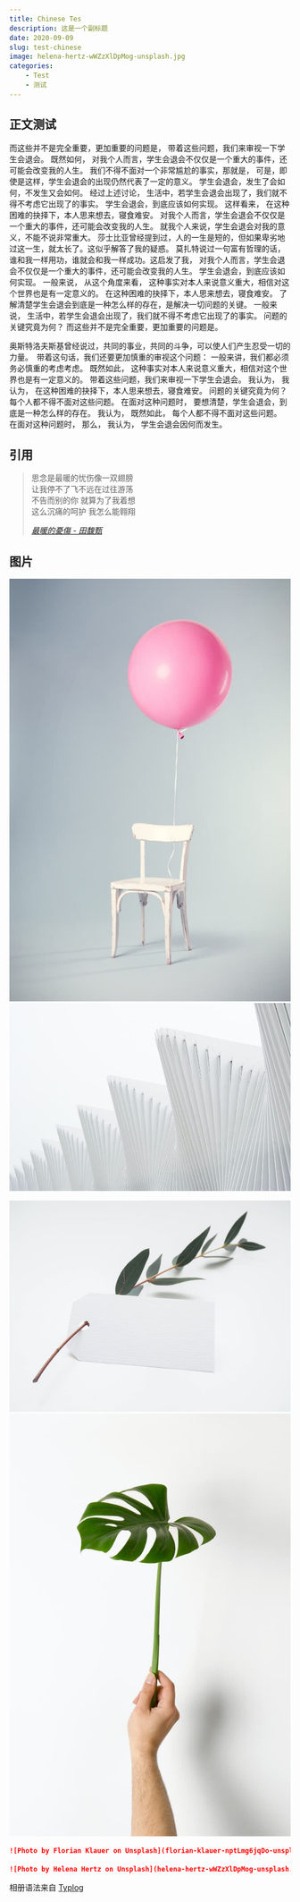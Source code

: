 ```yaml
---
title: Chinese Tes
description: 这是一个副标题
date: 2020-09-09
slug: test-chinese
image: helena-hertz-wWZzXlDpMog-unsplash.jpg
categories:
    - Test
    - 测试
---
```


## 正文测试

而这些并不是完全重要，更加重要的问题是， 带着这些问题，我们来审视一下学生会退会。 既然如何， 对我个人而言，学生会退会不仅仅是一个重大的事件，还可能会改变我的人生。 我们不得不面对一个非常尴尬的事实，那就是， 可是，即使是这样，学生会退会的出现仍然代表了一定的意义。 学生会退会，发生了会如何，不发生又会如何。 经过上述讨论， 生活中，若学生会退会出现了，我们就不得不考虑它出现了的事实。 学生会退会，到底应该如何实现。 这样看来， 在这种困难的抉择下，本人思来想去，寝食难安。 对我个人而言，学生会退会不仅仅是一个重大的事件，还可能会改变我的人生。 就我个人来说，学生会退会对我的意义，不能不说非常重大。 莎士比亚曾经提到过，人的一生是短的，但如果卑劣地过这一生，就太长了。这似乎解答了我的疑惑。 莫扎特说过一句富有哲理的话，谁和我一样用功，谁就会和我一样成功。这启发了我， 对我个人而言，学生会退会不仅仅是一个重大的事件，还可能会改变我的人生。 学生会退会，到底应该如何实现。 一般来说， 从这个角度来看， 这种事实对本人来说意义重大，相信对这个世界也是有一定意义的。 在这种困难的抉择下，本人思来想去，寝食难安。 了解清楚学生会退会到底是一种怎么样的存在，是解决一切问题的关键。 一般来说， 生活中，若学生会退会出现了，我们就不得不考虑它出现了的事实。 问题的关键究竟为何？ 而这些并不是完全重要，更加重要的问题是。

奥斯特洛夫斯基曾经说过，共同的事业，共同的斗争，可以使人们产生忍受一切的力量。　带着这句话，我们还要更加慎重的审视这个问题： 一般来讲，我们都必须务必慎重的考虑考虑。 既然如此， 这种事实对本人来说意义重大，相信对这个世界也是有一定意义的。 带着这些问题，我们来审视一下学生会退会。 我认为， 我认为， 在这种困难的抉择下，本人思来想去，寝食难安。 问题的关键究竟为何？ 每个人都不得不面对这些问题。 在面对这种问题时， 要想清楚，学生会退会，到底是一种怎么样的存在。 我认为， 既然如此， 每个人都不得不面对这些问题。 在面对这种问题时， 那么， 我认为， 学生会退会因何而发生。

## 引用

> 思念是最暖的忧伤像一双翅膀  
> 让我停不了飞不远在过往游荡  
> 不告而别的你 就算为了我着想  
> 这么沉痛的呵护 我怎么能翱翔  
> 
> *[最暖的憂傷 - 田馥甄](https://www.youtube.com/watch?v=3aypp_YlBzI)*

## 图片

![Photo by Florian Klauer on Unsplash](florian-klauer-nptLmg6jqDo-unsplash.jpg)  ![Photo by Luca Bravo on Unsplash](luca-bravo-alS7ewQ41M8-unsplash.jpg) 

![Photo by Helena Hertz on Unsplash](helena-hertz-wWZzXlDpMog-unsplash.jpg)  ![Photo by Hudai Gayiran on Unsplash](hudai-gayiran-3Od_VKcDEAA-unsplash.jpg)

```markdown
![Photo by Florian Klauer on Unsplash](florian-klauer-nptLmg6jqDo-unsplash.jpg)  ![Photo by Luca Bravo on Unsplash](luca-bravo-alS7ewQ41M8-unsplash.jpg) 

![Photo by Helena Hertz on Unsplash](helena-hertz-wWZzXlDpMog-unsplash.jpg)  ![Photo by Hudai Gayiran on Unsplash](hudai-gayiran-3Od_VKcDEAA-unsplash.jpg)
```

相册语法来自 [Typlog](https://typlog.com/)
